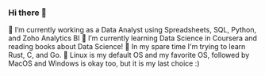 ### Hi there 👋
🔭 I’m currently working as a Data Analyst using Spreadsheets, SQL, Python, and Zoho Analytics BI
🌱 I’m currently learning Data Science in Coursera and reading books about Data Science!
🦀 In my spare time I'm trying to learn Rust, C, and Go. 
🐧 Linux is my default OS and my favorite OS, followed by MacOS and Windows is okay too, but it is my last choice :) 


<!--
**DavidBoh/DavidBoh** is a ✨ _special_ ✨ repository because its `README.md` (this file) appears on your GitHub profile.

Here are some ideas to get you started:


- 
- 👯 I’m looking to collaborate on ...
- 🤔 I’m looking for help with ...
- 💬 Ask me about ...
- 📫 How to reach me: ...
- 😄 Pronouns: ...
- ⚡ Fun fact: ...
-->
